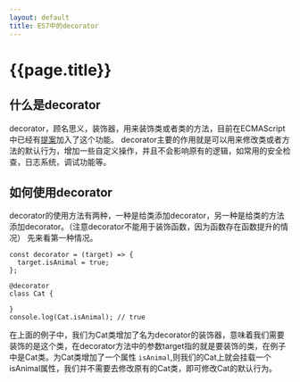 ```yaml
---
layout: default
title: ES7中的decorator
---
```

# {{page.title}}

## 什么是decorator

decorator，顾名思义，装饰器，用来装饰类或者类的方法，目前在ECMAScript中已经有[提案](https://github.com/tc39/proposal-decorators)加入了这个功能。
decorator主要的作用就是可以用来修改类或者方法的默认行为，增加一些自定义操作，并且不会影响原有的逻辑，如常用的安全检查，日志系统，调试功能等。

## 如何使用decorator

decorator的使用方法有两种，一种是给类添加decorator，另一种是给类的方法添加decorator。（注意decorator不能用于装饰函数，因为函数存在函数提升的情况）
先来看第一种情况。

```
const decorator = (target) => {
  target.isAnimal = true;
};

@decorator
class Cat {

}
console.log(Cat.isAnimal); // true
```

在上面的例子中，我们为Cat类增加了名为decorator的装饰器，意味着我们需要装饰的是这个类，在decorator方法中的参数target指的就是要装饰的类，在例子中是Cat类。为Cat类增加了一个属性 `isAnimal`,则我们的Cat上就会挂载一个isAnimal属性，我们并不需要去修改原有的Cat类，即可修改Cat的默认行为。